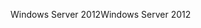 <span data-ttu-id="fd7ba-101">Windows Server 2012</span><span class="sxs-lookup"><span data-stu-id="fd7ba-101">Windows Server 2012</span></span>